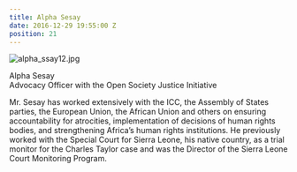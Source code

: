 ```yaml
---
title: Alpha Sesay
date: 2016-12-29 19:55:00 Z
position: 21
---
```


![alpha_ssay12.jpg](/uploads/alpha_ssay12.jpg)

Alpha Sesay <br> Advocacy Officer with the Open Society Justice Initiative 


Mr. Sesay has worked extensively with the ICC, the Assembly of States parties, the European Union, the African Union and others on ensuring accountability for atrocities, implementation of decisions of human rights bodies, and strengthening Africa’s human rights institutions. He previously worked with the Special Court for Sierra Leone, his native country, as a trial monitor for the Charles Taylor case and was the Director of the Sierra Leone Court Monitoring Program.